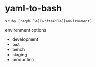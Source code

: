 yaml-to-bash
============


```
$ruby [reqdFile][writeFile][environment]
```

environment options

- development
- test
- bench
- staging
- production